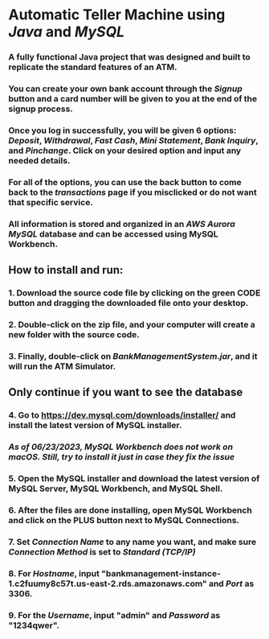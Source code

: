 ﻿# Automatic Teller Machine using _Java_ and _MySQL_

### A fully functional Java project that was designed and built to replicate the standard features of an ATM.
### You can create your own bank account through the _Signup_ button and a card number will be given to you at the end of the signup process.
### Once you log in successfully, you will be given 6 options: _Deposit_, _Withdrawal_, _Fast Cash_, _Mini Statement_, _Bank Inquiry_, and _Pinchange_. Click on your desired option and input any needed details. 
### For all of the options, you can use the back button to come back to the _transactions_ page if you misclicked or do not want that specific service.
### All information is stored and organized in an _AWS Aurora MySQL_ database and can be accessed using MySQL Workbench.

## How to install and run: 
### 1. Download the source code file by clicking on the green **CODE** button and dragging the downloaded file onto your desktop. 
### 2. Double-click on the zip file, and your computer will create a new folder with the source code.
### 3. Finally, double-click on _BankManagementSystem.jar_, and it will run the ATM Simulator.
## Only continue if you want to see the database
### 4. Go to https://dev.mysql.com/downloads/installer/ and install the latest version of MySQL installer. 
###     **_As of 06/23/2023, MySQL Workbench does not work on macOS. Still, try to install it just in case they fix the issue_**
### 5. Open the MySQL installer and download the latest version of MySQL Server, MySQL Workbench, and MySQL Shell.
### 6. After the files are done installing, open MySQL Workbench and click on the **PLUS** button next to MySQL Connections.
### 7. Set _Connection Name_ to any name you want, and make sure _Connection Method_ is set to _Standard (TCP/IP)_
### 8. For _Hostname_, input "bankmanagement-instance-1.c2fuumy8c57t.us-east-2.rds.amazonaws.com" and _Port_ as 3306.
### 9. For the _Username_, input "admin" and _Password_ as "1234qwer".

